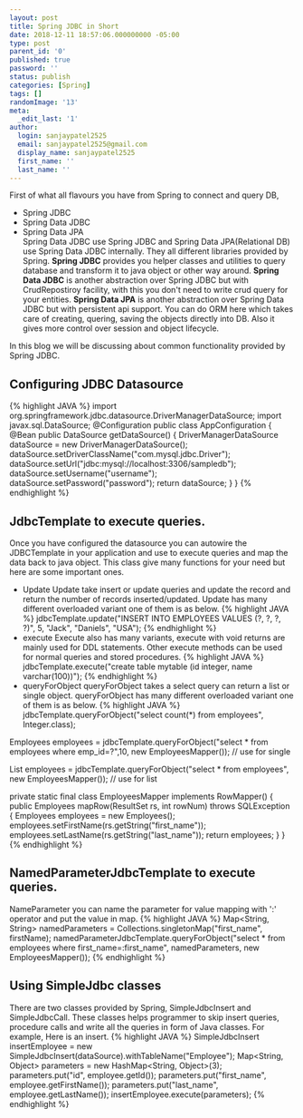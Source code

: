```yaml
---
layout: post
title: Spring JDBC in Short
date: 2018-12-11 18:57:06.000000000 -05:00
type: post
parent_id: '0'
published: true
password: ''
status: publish
categories: [Spring]
tags: []
randomImage: '13'
meta:
  _edit_last: '1'
author:
  login: sanjaypatel2525
  email: sanjaypatel2525@gmail.com
  display_name: sanjaypatel2525
  first_name: ''
  last_name: ''
---
```

First of what all flavours you have from Spring to connect and query DB,
* Spring JDBC
* Spring Data JDBC
* Spring Data JPA  
Spring Data JDBC use Spring JDBC and Spring Data JPA(Relational DB) use Spring Data JDBC internally. They all different libraries provided by Spring. **Spring JDBC** provides you helper classes and utilities to query database and transform it to java object or other way around. **Spring Data JDBC** is another abstraction over Spring JDBC but with CrudRepostiroy facility, with this you don't need to write crud query for your entities. **Spring Data JPA** is another abstraction over Spring Data JDBC but with persistent api support. You can do ORM here which takes care of creating, quering, saving the objects directly into DB. Also it gives more control over session and object lifecycle. 

In this blog we will be discussing about common functionality provided by Spring JDBC.

## Configuring JDBC Datasource
{% highlight JAVA %}
import org.springframework.jdbc.datasource.DriverManagerDataSource;
import javax.sql.DataSource;
@Configuration
public class AppConfiguration {
    @Bean
    public DataSource getDataSource() {
        DriverManagerDataSource dataSource = new DriverManagerDataSource();
        dataSource.setDriverClassName("com.mysql.jdbc.Driver");
        dataSource.setUrl("jdbc:mysql://localhost:3306/sampledb");
        dataSource.setUsername("username");
        dataSource.setPassword("password");
        return dataSource;
    }
}
{% endhighlight  %}

## JdbcTemplate to execute queries. 
Once you have configured the datasource you can autowire the JDBCTemplate in your application and use to execute queries and map the data back to java object. This class give many functions for your need but here are some important ones. 
* Update
Update take insert or update queries and update the record and return the number of records inserted/updated.
Update has many different overloaded variant one of them is as below. 
{% highlight JAVA %}
jdbcTemplate.update("INSERT INTO EMPLOYEES VALUES (?, ?, ?, ?)", 5, "Jack", "Daniels", "USA"); 
{% endhighlight  %}
* execute
Execute also has many variants, execute with void returns are mainly used for DDL statements. Other execute methods can be used for normal queries and stored procedures. 
{% highlight JAVA %}
jdbcTemplate.execute("create table mytable (id integer, name varchar(100))");
{% endhighlight  %}
* queryForObject
queryForObject takes a select query can return a list or single object. queryForObject has many different overloaded variant one of them is as below. 
{% highlight JAVA %}
jdbcTemplate.queryForObject("select count(*) from employees", Integer.class);

Employees employees = jdbcTemplate.queryForObject("select * from employees where emp_id=?",10, 
      new EmployeesMapper());      // use for single

List<Employees> employees = jdbcTemplate.queryForObject("select * from employees", 
      new EmployeesMapper()); // use for list

private static final class EmployeesMapper implements RowMapper<Employees>() {
    public Employees mapRow(ResultSet rs, int rowNum) throws SQLException {
        Employees employees = new Employees();
        employees.setFirstName(rs.getString("first_name"));
        employees.setLastName(rs.getString("last_name"));
        return employees;
    }
}
{% endhighlight  %}

## NamedParameterJdbcTemplate to execute queries.
NameParameter you can name the parameter for value mapping with ':' operator and put the value in map. 
{% highlight JAVA %}
Map<String, String> namedParameters = Collections.singletonMap("first_name", firstName);
namedParameterJdbcTemplate.queryForObject("select * from employees where first_name=:first_name", namedParameters, new EmployeesMapper());
{% endhighlight  %}

## Using SimpleJdbc classes
There are two classes provided by Spring, SimpleJdbcInsert and SimpleJdbcCall. These classes helps programmer to skip insert queries, procedure calls and write all the queries in form of Java classes. 
For example, Here is an insert. 
{% highlight JAVA %}
SimpleJdbcInsert insertEmployee = new SimpleJdbcInsert(dataSource).withTableName("Employee");
Map<String, Object> parameters = new HashMap<String, Object>(3);
parameters.put("id", employee.getId());
parameters.put("first_name", employee.getFirstName());
parameters.put("last_name", employee.getLastName());
insertEmployee.execute(parameters);
{% endhighlight  %}

